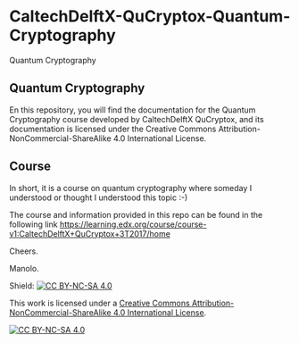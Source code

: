 # CaltechDelftX-QuCryptox-Quantum-Cryptography
Quantum Cryptography

## Quantum Cryptography
En this repository, you will find the documentation for the Quantum Cryptography course developed by CaltechDelftX QuCryptox, and its documentation is licensed under the Creative Commons Attribution-NonCommercial-ShareAlike 4.0 International License.

## Course
In short, it is a course on quantum cryptography where someday I understood or thought I understood this topic :-)

The course and information provided in this repo can be found in the following link https://learning.edx.org/course/course-v1:CaltechDelftX+QuCryptox+3T2017/home

Cheers.

Manolo.

Shield: [![CC BY-NC-SA 4.0][cc-by-nc-sa-shield]][cc-by-nc-sa]

This work is licensed under a
[Creative Commons Attribution-NonCommercial-ShareAlike 4.0 International License][cc-by-nc-sa].

[![CC BY-NC-SA 4.0][cc-by-nc-sa-image]][cc-by-nc-sa]

[cc-by-nc-sa]: http://creativecommons.org/licenses/by-nc-sa/4.0/
[cc-by-nc-sa-image]: https://licensebuttons.net/l/by-nc-sa/4.0/88x31.png
[cc-by-nc-sa-shield]: https://img.shields.io/badge/License-CC%20BY--NC--SA%204.0-lightgrey.svg
